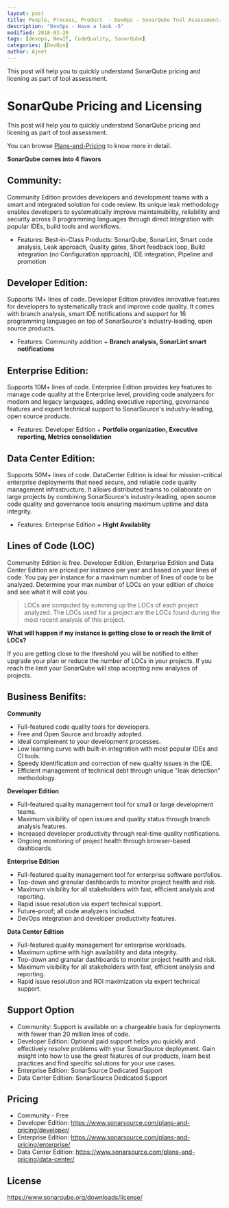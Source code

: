 ```yaml
---
layout: post
title: People, Process, Product  - DevOps - SonarQube Tool Assessment- 2
description: "DevOps - Have a look -5"
modified: 2018-03-20
tags: [devops, NewIT, CodeQuality, SonarQube]
categories: [DevOps]
author: Ajeet
---
```


This post will help you to quickly understand SonarQube pricing and licening as part of tool assessment.

<!--more-->
# SonarQube Pricing and Licensing 

This post will help you to quickly understand SonarQube pricing and licening as part of tool assessment.

You can browse [Plans-and-Pricing](https://www.sonarsource.com/plans-and-pricing/) to know more in detail.


**SonarQube comes into 4 flavors**
 
## Community:
 Community Edition provides developers and development teams with a smart and integrated solution for code review. Its unique leak methodology enables developers to systematically improve maintainability, reliability and security across 9 programming languages through direct integration with popular IDEs, build tools and workflows.
 
- Features: Best-in-Class Products: SonarQube, SonarLint, Smart code analysis, Leak approach, Quality gates, Short feedback loop, Build integration (no Configuration approach), IDE integration, Pipeline and promotion
 
## Developer Edition:
Supports 1M+ lines of code. Developer Edition provides innovative features for developers to systematically track and improve code quality. It comes with branch analysis, smart IDE notifications and support for 16 programming languages on top of SonarSource's industry-leading, open source products.
 
- Features: Community addition + **Branch analysis, SonarLint smart notifications**
 
## Enterprise Edition:

Supports 10M+ lines of code. Enterprise Edition provides key features to manage code quality at the Enterprise level, providing code analyzers for modern and legacy languages, adding executive reporting, governance features and expert technical support to SonarSource's industry-leading, open source products.
 
- Features: Developer Edition + **Portfolio organization, Executive reporting, Metrics consolidation**
 
## Data Center Edition:
Supports 50M+ lines of code. DataCenter Edition is ideal for mission-critical enterprise deployments that need secure, and reliable code quality management infrastructure. It allows distributed teams to collaborate on large projects by combining SonarSource's industry-leading, open source code quality and governance tools ensuring maximum uptime and data integrity.
 
- Features: Enterprise Edition +  **Hight Availablity**
 
## Lines of Code (LOC)
Community Edition is free. Developer Edition, Enterprise Edition and Data Center Edition are priced per instance per year and based on your lines of code. You pay per instance for a maximum number of lines of code to be analyzed.
Determine your max number of LOCs on your edition of choice and see what it will cost you.
 
> LOCs are computed by summing up the LOCs of each project analyzed. The LOCs used for a project are the LOCs found during the most recent analysis of this project.
 
**What will happen if my instance is getting close to or reach the limit of LOCs?**

If you are getting close to the threshold you will be notified to either upgrade your plan or reduce the number of LOCs in your projects. If you reach the limit your SonarQube will stop accepting new analyses of projects.

## Business Benifits:

**Community**
- Full-featured code quality tools for developers.
- Free and Open Source and broadly adopted.
- Ideal complement to your development processes.
- Low learning curve with built-in integration with most popular IDEs and CI tools.
- Speedy identification and correction of new quality issues in the IDE.
- Efficient management of technical debt through unique "leak detection" methodology.

**Developer Edition**
- Full-featured quality management tool for small or large development teams.
- Maximum visibility of open issues and quality status through branch analysis features.
- Increased developer productivity through real-time quality notifications. 
- Ongoing monitoring of project health through browser-based dashboards.

**Enterprise Edition**
- Full-featured quality management tool for enterprise software portfolios.
- Top-down and granular dashboards to monitor project health and risk.
- Maximum visibility for all stakeholders with fast, efficient analysis and reporting.
- Rapid issue resolution via expert technical support.
- Future-proof; all code analyzers included.
- DevOps integration and developer productivity features.

**Data Center Edition**
- Full-featured quality management for enterprise workloads.
- Maximum uptime with high availability and data integrity.
- Top-down and granular dashboards to monitor project health and risk.
- Maximum visibility for all stakeholders with fast, efficient analysis and reporting.
- Rapid issue resolution and ROI maximization via expert technical support.

## Support Option
 
- Community: Support is available on a chargeable basis for deployments with fewer than 20 million lines of code.
- Developer Edition: Optional paid support helps you quickly and effectively resolve problems with your SonarSource deployment. Gain insight into how to use the great features of our products, learn best practices and find specific solutions for your use cases.
- Enterprise Edition: SonarSource Dedicated Support
- Data Center Edition: SonarSource Dedicated Support

## Pricing

- Community   - Free
- Developer Edition: https://www.sonarsource.com/plans-and-pricing/developer/
- Enterprise Edition: https://www.sonarsource.com/plans-and-pricing/enterprise/
- Data Center Edition: https://www.sonarsource.com/plans-and-pricing/data-center/ 

## License
https://www.sonarqube.org/downloads/license/  


